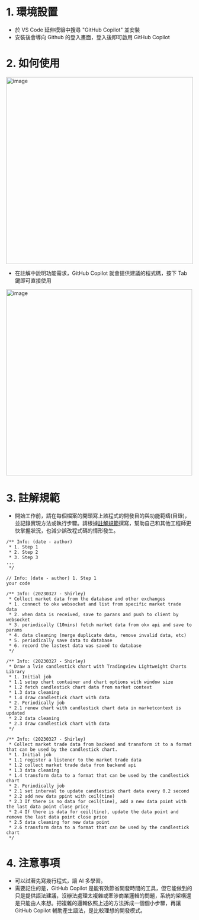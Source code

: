 # 1. 環境設置
- 於 VS Code 延伸模組中搜尋 "GitHub Copilot" 並安裝
- 安裝後會導向 Github 的登入畫面，登入後即可啟用 GitHub Copilot

# 2. 如何使用
<img width="504" alt="image" src="https://user-images.githubusercontent.com/114177573/227882554-aaf826f3-9e0a-44ee-8068-63160e74d13a.png">

- 在註解中說明功能需求，GitHub Copilot 就會提供建議的程式碼，按下 Tab 鍵即可直接使用

<img width="502" alt="image" src="https://user-images.githubusercontent.com/114177573/227883051-6ed6899c-eb1d-465d-8bdf-21ef8e6455e6.png">

# 3. 註解規範
- 開始工作前，請在每個檔案的開頭寫上該程式的開發目的與功能範疇(目錄)，並記錄實現方法或執行步驟。請根據[註解規範](https://github.com/CAFECA-IO/WorkGuidelines/blob/main/technology/annotation.md)撰寫，幫助自己和其他工程師更快掌握狀況，也減少誤改程式碼的情形發生。
```
/** Info: (date - author)
 * 1. Step 1
 * 2. Step 2
 * 3. Step 3
...
 */

// Info: (date - author) 1. Step 1
your code 
```

```
/** Info: (20230327 - Shirley)
 * Collect market data from the database and other exchanges
 * 1. connect to okx websocket and list from specific market trade data
 * 2. when data is received, save to parans and push to client by websocket
 * 3. periodically (10mins) fetch market data from okx api and save to params
 * 4. data cleaning (merge duplicate data, remove invalid data, etc)
 * 5. periodically save data to database
 * 6. record the lastest data was saved to database
 */
```

```
/** Info: (20230327 - Shirley)
 * Draw a lvie candlestick chart with Tradingview Lightweight Charts Library
 * 1. Initial job
 * 1.1 setup chart container and chart options with window size
 * 1.2 fetch candlestick chart data from market context
 * 1.3 data cleaning
 * 1.4 draw candlestick chart with data
 * 2. Periodically job
 * 2.1 renew chart with candlestick chart data in marketcontext is updated
 * 2.2 data cleaning
 * 2.3 draw candlestick chart with data
 */
```

```
/** Info: (20230327 - Shirley)
 * Collect market trade data from backend and transform it to a format that can be used by the candlestick chart. 
 * 1. Initial job
 * 1.1 register a listener to the market trade data
 * 1.2 collect market trade data from backend api
 * 1.3 data cleaning
 * 1.4 transform data to a format that can be used by the candlestick chart
 * 2. Periodically job
 * 2.1 set interval to update candlestick chart data every 0.2 second
 * 2.2 add new data ppint with ceil(tine)
 * 2.3 If there is no data for ceil(tine), add a new data point with the last data point close price
 * 2.4 If there is data for ceil(tine), update the data point and remove the last data point close price
 * 2.5 data cleaning for new data point
 * 2.6 transform data to a format that can be used by the candlestick chart
 */
```
# 4. 注意事項
- 可以試著先寫幾行程式，讓 AI 多學習。
- 需要記住的是，GitHub Copilot 是能有效節省開發時間的工具，但它能做到的只是提供語法建議，沒辦法處理太複雜或牽涉商業邏輯的問題，系統的架構還是只能由人來想。把複雜的邏輯依照上述的方法拆成一個個小步驟，再讓 GitHub Copilot 輔助產生語法，是比較理想的開發模式。
